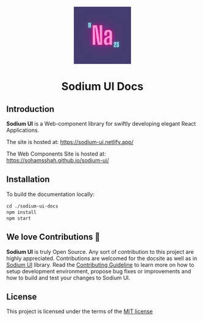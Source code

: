 <p align="center">
  <a href="https://github.com/sohamsshah/sodium-ui" rel="noopener" target="_blank"><img width="150" src="./public/sodium_bg.png" alt="Material-UI logo"></a></p>
</p>

<h1 align="center"><b>Sodium UI Docs</b></h1>

## Introduction

**Sodium UI** is a Web-component library for swiftly developing elegant React Applications.  

The site is hosted at: https://sodium-ui.netlify.app/

The Web Components Site is hosted at: https://sohamsshah.github.io/sodium-ui/

## Installation
To build the documentation locally:
```
cd ./sodium-ui-docs
npm install
npm start
```

## **We love Contributions** 💖
**Sodium UI** is truly Open Source. Any sort of contribution to this project are highly appreciated. 
Contributions are welcomed for the docsite as well as in [Sodium UI]() library. Read the [Contributing Guideline](/CONTRIBUTING.md) to learn more on how to setup development environment, propose bug fixes or improvements and how to build and test your changes to Sodium UI. 

## **License** 

This project is licensed under the terms of the
[MIT license](/LICENSE)
